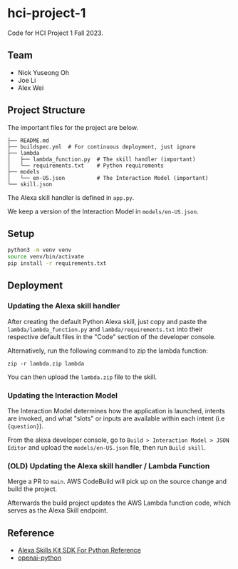 # hci-project-1

Code for HCI Project 1 Fall 2023.

## Team
* Nick Yuseong Oh
* Joe Li
* Alex Wei

## Project Structure
The important files for the project are below.
```
├── README.md
├── buildspec.yml  # For continuous deployment, just ignore
├── lambda
│   ├── lambda_function.py  # The skill handler (important)
│   └── requirements.txt    # Python requirements
├── models
│   └── en-US.json          # The Interaction Model (important)
└── skill.json
```

The Alexa skill handler is defined in `app.py`.

We keep a version of the Interaction Model in `models/en-US.json`.


## Setup
```bash
python3 -m venv venv
source venv/bin/activate
pip install -r requirements.txt
```

## Deployment
### Updating the Alexa skill handler
After creating the default Python Alexa skill, just copy and paste the `lambda/lambda_function.py` and `lambda/requirements.txt` into their respective default files in the "Code" section of the developer console.

Alternatively, run the following command to zip the lambda function:
```
zip -r lambda.zip lambda
```
You can then upload the `lambda.zip` file to the skill.

### Updating the Interaction Model
The Interaction Model determines how the application is launched, intents are invoked, and what "slots" or inputs are available within each intent (i.e `{question}`).

From the alexa developer console, go to `Build > Interaction Model > JSON Editor` and upload the `models/en-US.json` file, then run `Build skill`.

### (OLD) Updating the Alexa skill handler / Lambda Function
Merge a PR to `main`. AWS CodeBuild will pick up on the source change and build the project.

Afterwards the build project updates the AWS Lambda function code, which serves as the Alexa Skill endpoint.


## Reference
* [Alexa Skills Kit SDK For Python Reference](https://alexa-skills-kit-python-sdk.readthedocs.io/en/latest/api/)
* [openai-python](https://github.com/openai/openai-python)
